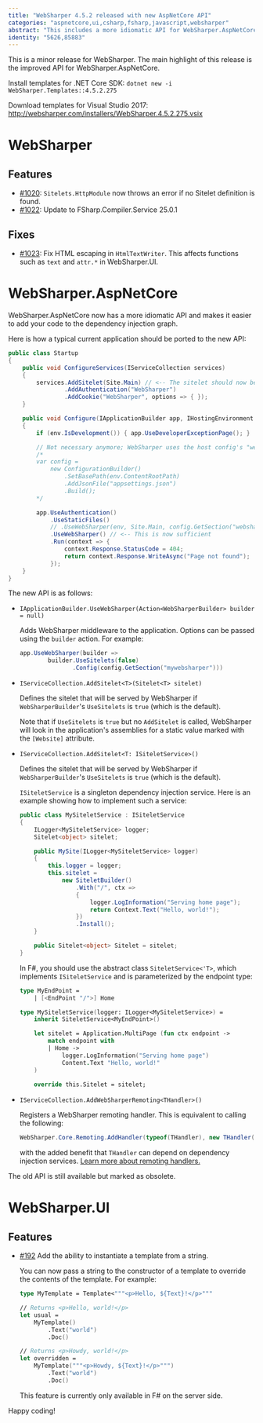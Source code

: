 ```yaml
---
title: "WebSharper 4.5.2 released with new AspNetCore API"
categories: "aspnetcore,ui,csharp,fsharp,javascript,websharper"
abstract: "This includes a more idiomatic API for WebSharper.AspNetCore."
identity: "5626,85883"
---
```

This is a minor release for WebSharper. The main highlight of this release is the improved API for WebSharper.AspNetCore.

Install templates for .NET Core SDK: `dotnet new -i WebSharper.Templates::4.5.2.275`

Download templates for Visual Studio 2017: http://websharper.com/installers/WebSharper.4.5.2.275.vsix

# WebSharper

## Features

* [#1020](https://github.com/dotnet-websharper/core/issues/1020): `Sitelets.HttpModule` now throws an error if no Sitelet definition is found.
* [#1022](https://github.com/dotnet-websharper/core/issues/1022): Update to FSharp.Compiler.Service 25.0.1

## Fixes

* [#1023](https://github.com/dotnet-websharper/core/issues/1023): Fix HTML escaping in `HtmlTextWriter`. This affects functions such as `text` and `attr.*` in WebSharper.UI.

# WebSharper.AspNetCore

WebSharper.AspNetCore now has a more idiomatic API and makes it easier to add your code to the dependency injection graph.

Here is how a typical current application should be ported to the new API:

```csharp
public class Startup
{
    public void ConfigureServices(IServiceCollection services)
    {
        services.AddSitelet(Site.Main) // <-- The sitelet should now be registered here
        		.AddAuthentication("WebSharper")
                .AddCookie("WebSharper", options => { });
    }

    public void Configure(IApplicationBuilder app, IHostingEnvironment env)
    {
        if (env.IsDevelopment()) { app.UseDeveloperExceptionPage(); }

        // Not necessary anymore; WebSharper uses the host config's "websharper" section by default
        /*
        var config =
            new ConfigurationBuilder()
                .SetBasePath(env.ContentRootPath)
                .AddJsonFile("appsettings.json")
                .Build();
        */

        app.UseAuthentication()
            .UseStaticFiles()
            // .UseWebSharper(env, Site.Main, config.GetSection("websharper"))
            .UseWebSharper() // <-- This is now sufficient
            .Run(context => {
                context.Response.StatusCode = 404;
                return context.Response.WriteAsync("Page not found");
            });
    }
}
```

The new API is as follows:

* `IApplicationBuilder.UseWebSharper(Action<WebSharperBuilder> builder = null)`

    Adds WebSharper middleware to the application. Options can be passed using the `builder` action. For example:
    
    ```csharp
    app.UseWebSharper(builder =>
            builder.UseSitelets(false)
                   .Config(config.GetSection("mywebsharper")))
    ```

* `IServiceCollection.AddSitelet<T>(Sitelet<T> sitelet)`

    Defines the sitelet that will be served by WebSharper if `WebSharperBuilder`'s `UseSitelets` is `true` (which is the default).
    
    Note that if `UseSitelets` is `true` but no `AddSitelet` is called, WebSharper will look in the application's assemblies for a static value marked with the `[Website]` attribute.

* `IServiceCollection.AddSitelet<T: ISiteletService>()`

    Defines the sitelet that will be served by WebSharper if `WebSharperBuilder`'s `UseSitelets` is `true` (which is the default).
    
    `ISiteletService` is a singleton dependency injection service. Here is an example showing how to implement such a service:
    
    ```csharp
    public class MySiteletService : ISiteletService
    {
        ILogger<MySiteletService> logger;
        Sitelet<object> sitelet;

        public MySite(ILogger<MySiteletService> logger)
        {
            this.logger = logger;
            this.sitelet =
                new SiteletBuilder()
                    .With("/", ctx =>
                    {
                        logger.LogInformation("Serving home page");
                    	return Context.Text("Hello, world!");
                    })
                    .Install();
        }

        public Sitelet<object> Sitelet = sitelet;
    }
    ```
    
    In F#, you should use the abstract class `SiteletService<'T>`, which implements `ISiteletService` and is parameterized by the endpoint type:
    
    ```fsharp
    type MyEndPoint =
        | [<EndPoint "/">] Home

    type MySiteletService(logger: ILogger<MySiteletService>) =
        inherit SiteletService<MyEndPoint>()

        let sitelet = Application.MultiPage (fun ctx endpoint ->
            match endpoint with
            | Home ->
                logger.LogInformation("Serving home page")
                Content.Text "Hello, world!"
        )
        
        override this.Sitelet = sitelet;
    ```
    
* `IServiceCollection.AddWebSharperRemoting<THandler>()`

    Registers a WebSharper remoting handler. This is equivalent to calling the following:
    
    ```csharp
    WebSharper.Core.Remoting.AddHandler(typeof(THandler), new THandler());
    ```
    
    with the added benefit that `THandler` can depend on dependency injection services. [Learn more about remoting handlers.](https://developers.websharper.com/docs/v4.x/cs/remoting)

The old API is still available but marked as obsolete.

# WebSharper.UI

## Features

* [#192](https://github.com/dotnet-websharper/ui/issues/192) Add the ability to instantiate a template from a string.

    You can now pass a string to the constructor of a template to override the contents of the template. For example:
    
    ```fsharp
    type MyTemplate = Template<"""<p>Hello, ${Text}!</p>"""
    
    // Returns <p>Hello, world!</p>
    let usual =
        MyTemplate()
            .Text("world")
            .Doc()

    // Returns <p>Howdy, world!</p>
    let overridden =
        MyTemplate("""<p>Howdy, ${Text}!</p>""")
            .Text("world")
            .Doc()
    ```
    
    This feature is currently only available in F# on the server side.

Happy coding!